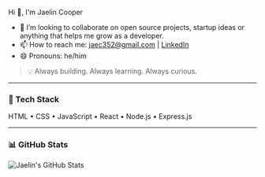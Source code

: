 Hi 👋, I'm Jaelin Cooper

- 💞️ I’m looking to collaborate on open source projects, startup ideas or anything that helps me grow as a developer.
- 📫 How to reach me: jaec352@gmail.com | [LinkedIn](https://www.linkedin.com/in/jaelin-cooper-038113312/)
- 😄 Pronouns: he/him


> 💡 Always building. Always learning. Always curious.

---

### 🧠 Tech Stack
HTML • CSS • JavaScript • React • Node.js • Express.js

---

### 📊 GitHub Stats
![Jaelin's GitHub Stats](https://github-readme-stats.vercel.app/api?username=Jae277&show_icons=true&theme=transparent)

